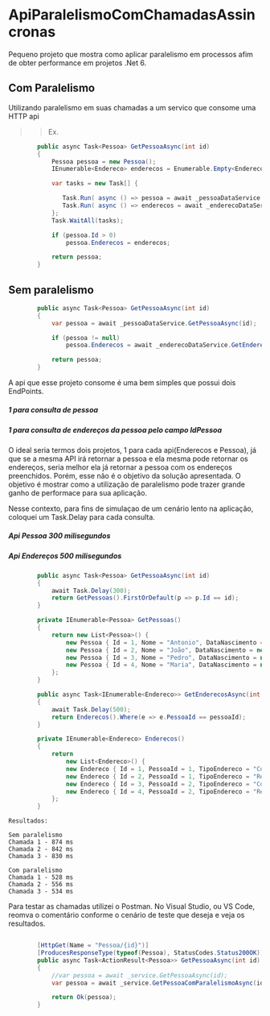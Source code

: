 # ApiParalelismoComChamadasAssincronas
Pequeno projeto que mostra como aplicar paralelismo em processos afim de obter performance em projetos .Net 6.

## Com Paralelismo
Utilizando paralelismo em suas chamadas a um servico que consome uma HTTP api
>> Ex.
```C#
        public async Task<Pessoa> GetPessoaAsync(int id)
        {
            Pessoa pessoa = new Pessoa();
            IEnumerable<Endereco> enderecos = Enumerable.Empty<Endereco>();

            var tasks = new Task[] {

               Task.Run( async () => pessoa = await _pessoaDataService.GetPessoaAsync(id)),
               Task.Run( async () => enderecos = await _enderecoDataService.GetEnderecosAsync(id))
            };
            Task.WaitAll(tasks);

            if (pessoa.Id > 0)
                pessoa.Enderecos = enderecos;

            return pessoa;
        }
```                

## Sem paralelismo
```C#
        public async Task<Pessoa> GetPessoaAsync(int id)
        {
            var pessoa = await _pessoaDataService.GetPessoaAsync(id);

            if (pessoa != null)
                pessoa.Enderecos = await _enderecoDataService.GetEnderecosAsync(idPessoa: id);

            return pessoa;
        }
```

A api que esse projeto consome é uma bem simples que possui dois EndPoints.
##### 1 para consulta de pessoa
##### 1 para consulta de endereços da pessoa pelo campo IdPessoa

O ideal seria termos dois projetos, 1 para cada api(Enderecos e Pessoa), já que se a mesma API irá retornar a pessoa e ela mesma pode retornar os endereços, seria melhor ela já retornar a pessoa com os endereços preenchidos. Porém, esse não é o objetivo da solução apresentada. O objetivo é mostrar como a utilização de paralelismo pode trazer grande ganho de performace para sua aplicação.

Nesse contexto, para fins de simulaçao de um cenário lento na aplicação, coloquei um Task.Delay para cada consulta.
##### Api Pessoa 300 milisegundos
##### Api Endereços 500 milisegundos

```C#
        public async Task<Pessoa> GetPessoaAsync(int id)
        {
            await Task.Delay(300);
            return GetPessoas().FirstOrDefault(p => p.Id == id);
        }

        private IEnumerable<Pessoa> GetPessoas()
        {
            return new List<Pessoa>() {
                new Pessoa { Id = 1, Nome = "Antonio", DataNascimento = new DateTime(1983, 6, 15)},
                new Pessoa { Id = 2, Nome = "João", DataNascimento = new DateTime(1988, 12, 12)},
                new Pessoa { Id = 3, Nome = "Pedro", DataNascimento = new DateTime(1983, 6, 15)},
                new Pessoa { Id = 4, Nome = "Maria", DataNascimento = new DateTime(1990, 2, 12)},
            };
        }
```


```C#
        public async Task<IEnumerable<Endereco>> GetEnderecosAsync(int pessoaId)
        {
            await Task.Delay(500);
            return Enderecos().Where(e => e.PessoaId == pessoaId);
        }

        private IEnumerable<Endereco> Enderecos()
        {
            return
                new List<Endereco>() {
                new Endereco { Id = 1, PessoaId = 1, TipoEndereco = "Comercial", TipoLogradouro = "Rua", Logradouro = "da Paz", Numero = "S/N", Bairro = "Bela Vista", Cep = "00000000", Cidade = "São Paulo", UF = "SP"},
                new Endereco { Id = 2, PessoaId = 1, TipoEndereco = "Residencial", TipoLogradouro = "AV", Logradouro = "da Guerra", Numero = "380", Bairro = "Vila Prudente", Cep = "00000001", Cidade = "São Paulo", UF = "SP"},
                new Endereco { Id = 3, PessoaId = 2, TipoEndereco = "Comercial", TipoLogradouro = "Rua", Logradouro = "da Paz", Numero = "478", Bairro = "Bela Vista", Cep = "00000002", Cidade = "Salvador", UF = "BA"},
                new Endereco { Id = 4, PessoaId = 2, TipoEndereco = "Residencial", TipoLogradouro = "Avenida", Logradouro = "da Guerra", Numero = "478", Bairro = "Arpoador", Cep = "10000002", Cidade = "Rio de Janeiro", UF = "RJ"},
            };
        }
```        

```
Resultados:

Sem paralelismo
Chamada 1 - 874 ms
Chamada 2 - 842 ms
Chamada 3 - 830 ms

Com paralelismo
Chamada 1 - 528 ms
Chamada 2 - 556 ms
Chamada 3 - 534 ms
```
Para testar as chamadas utilizei o Postman.
No Visual Studio, ou VS Code, reomva o comentário conforme o cenário de teste que deseja e veja os resultados.


```C#

        [HttpGet(Name = "Pessoa/{id}")]
        [ProducesResponseType(typeof(Pessoa), StatusCodes.Status200OK)]
        public async Task<ActionResult<Pessoa>> GetPessoaAsync(int id)
        {
            //var pessoa = await _service.GetPessoaAsync(id);
            var pessoa = await _service.GetPessoaComParalelismoAsync(id);

            return Ok(pessoa);
        }

```    

